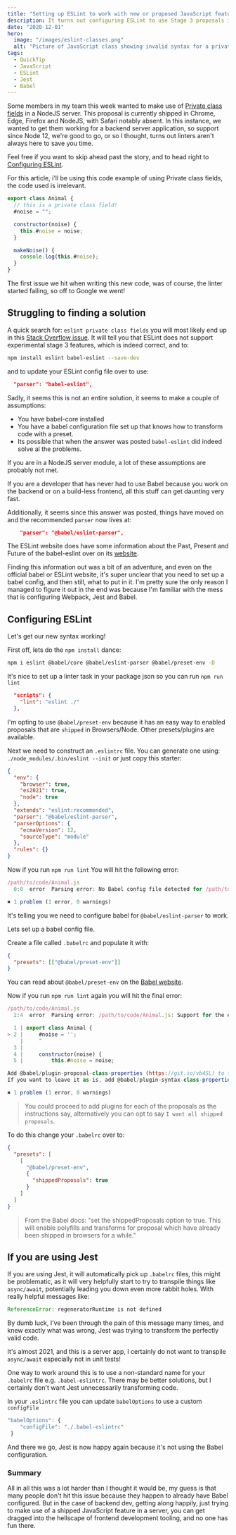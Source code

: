 ```yaml
---
title: "Setting up ESLint to work with new or proposed JavaScript features such as private class fields."
description: It turns out configuring ESLint to use Stage 3 proposals is actually a massive pain, and sends you down a rabbit hole of Babel, assumed knowledge, renamed packages and half answered questions.
date: "2020-12-01"
hero:
  image: "/images/eslint-classes.png"
  alt: "Picture of JavaScript class showing invalid syntax for a private class member"
tags:
  - QuickTip
  - JavaScript
  - ESLint
  - Jest
  - Babel
---
```


Some members in my team this week wanted to make use of [Private class fields](https://developer.mozilla.org/en-US/docs/Web/JavaScript/Reference/Classes/Private_class_fields) in a NodeJS server. This proposal is currently shipped in Chrome, Edge, Firefox and NodeJS, with Safari notably absent. In this instance, we wanted to get them working for a backend server application, so support since Node 12, we're good to go, or so I thought, turns out linters aren't always here to save you time.

Feel free if you want to skip ahead past the story, and to head right to [Configuring ESLint](#configuring-eslint).

For this article, i'll be using this code example of using Private class fields, the code used is irrelevant.

```js
export class Animal {
  // this is a private class field!
  #noise = "";

  constructor(noise) {
    this.#noise = noise;
  }

  makeNoise() {
    console.log(this.#noise);
  }
}
```

The first issue we hit when writing this new code, was of course, the linter started failing, so off to Google we went!

## Struggling to finding a solution

A quick search for: `eslint private class fields` you will most likely end up in this [Stack Overflow issue](https://stackoverflow.com/questions/57385125/eslint-does-not-recognize-private-field-declaration-using-nodejs-12).
It will tell you that ESLint does not support experimental stage 3 features, which is indeed correct, and to:

```bash
npm install eslint babel-eslint --save-dev
```

and to update your ESLint config file over to use:

```json
  "parser": "babel-eslint",
```

Sadly, it seems this is not an entire solution, it seems to make a couple of assumptions:

- You have babel-core installed
- You have a babel configuration file set up that knows how to transform code with a preset.
- Its possible that when the answer was posted `babel-eslint` did indeed solve al the problems.

If you are in a NodeJS server module, a lot of these assumptions are probably not met.

If you are a developer that has never had to use Babel because you work on the backend or on a build-less frontend, all this stuff can get daunting very fast.

Additionally, it seems since this answer was posted, things have moved on and the recommended `parser` now lives at:

```json
    "parser": "@babel/eslint-parser",
```

The ESLint website does have some information about the Past, Present and Future of the babel-eslint over on its [website](https://babeljs.io/blog/2020/07/13/the-state-of-babel-eslint).

Finding this information out was a bit of an adventure, and even on the official babel or ESLint website, it's super unclear that you need to set up a babel config, and then still, what to put in it. I'm pretty sure the only reason I managed to figure it out in the end was because I'm familiar with the mess that is configuring Webpack, Jest and Babel.

## Configuring ESLint

Let's get our new syntax working!

First off, lets do the `npm install` dance:

```bash
npm i eslint @babel/core @babel/eslint-parser @babel/preset-env -D
```

It's nice to set up a linter task in your package json so you can run `npm run lint`

```json
  "scripts": {
    "lint": "eslint ./"
  },
```

I'm opting to use `@babel/preset-env` because it has an easy way to enabled proposals that are `shipped` in Browsers/Node. Other presets/plugins are available.

Next we need to construct an `.eslintrc` file.
You can generate one using: `./node_modules/.bin/eslint --init` or just copy this starter:

```json
{
  "env": {
    "browser": true,
    "es2021": true,
    "node": true
  },
  "extends": "eslint:recommended",
  "parser": "@babel/eslint-parser",
  "parserOptions": {
    "ecmaVersion": 12,
    "sourceType": "module"
  },
  "rules": {}
}
```

Now if you run `npm run lint` You will hit the following error:

```js
/path/to/code/Animal.js
  0:0  error  Parsing error: No Babel config file detected for /path/to/code/Animal.js. Either disable config file checking with requireConfigFile: false, or configure Babel so that it can find the config files

✖ 1 problem (1 error, 0 warnings)
```

It's telling you we need to configure babel for `@babel/eslint-parser` to work.

Lets set up a babel config file.

Create a file called `.babelrc` and populate it with:

```json
{
  "presets": [["@babel/preset-env"]]
}
```

You can read about `@babel/preset-env` on the [Babel website](https://babeljs.io/docs/en/babel-preset-env).

Now if you run `npm run lint` again you will hit the final error:

```js
/path/to/code/Animal.js
  2:4  error  Parsing error: /path/to/code/Animal.js: Support for the experimental syntax 'classPrivateProperties' isn't currently enabled (2:5):

  1 | export class Animal {
> 2 |     #noise = '';
    |     ^
  3 |
  4 |     constructor(noise) {
  5 |         this.#noise = noise;

Add @babel/plugin-proposal-class-properties (https://git.io/vb4SL) to the 'plugins' section of your Babel config to enable transformation.
If you want to leave it as-is, add @babel/plugin-syntax-class-properties (https://git.io/vb4yQ) to the 'plugins' section to enable parsing

✖ 1 problem (1 error, 0 warnings)
```

> You could proceed to add plugins for each of the proposals as the instructions say, alternatively you can opt to say `I want all shipped proposals`.

To do this change your `.babelrc` over to:

```json
{
  "presets": [
    [
      "@babel/preset-env",
      {
        "shippedProposals": true
      }
    ]
  ]
}
```

> From the Babel docs: "set the shippedProposals option to true. This will enable polyfills and transforms for proposal which have already been shipped in browsers for a while."

## If you are using Jest

If you are using Jest, it will automatically pick up `.babelrc` files, this might be problematic, as it will very helpfully start to try to transpile things like `async/await`, potentially leading you down even more rabbit holes. With really helpful messages like:

```js
ReferenceError: regeneratorRuntime is not defined
```

By dumb luck, I've been through the pain of this message many times, and knew exactly what was wrong, Jest was trying to transform the perfectly valid code.

It's almost 2021, and this is a server app, I certainly do not want to transpile `async/await` especially not in unit tests!

One way to work around this is to use a non-standard name for your `.babelrc` file e.g. `.babel-eslintrc`. There may be better solutions, but I certainly don't want Jest unnecessarily transforming code.

In your `.eslintrc` file you can update `babelOptions` to use a custom `configFile`

```js
"babelOptions": {
    "configFile": "./.babel-eslintrc"
 }
```

And there we go, Jest is now happy again because it's not using the Babel configuration.

### Summary

All in all this was a lot harder than I thought it would be, my guess is that many people don't hit this issue because they happen to already have Babel configured. But in the case of backend dev, getting along happily, just trying to make use of a shipped JavaScript feature in a server, you can get dragged into the hellscape of frontend development tooling, and no one has fun there.

